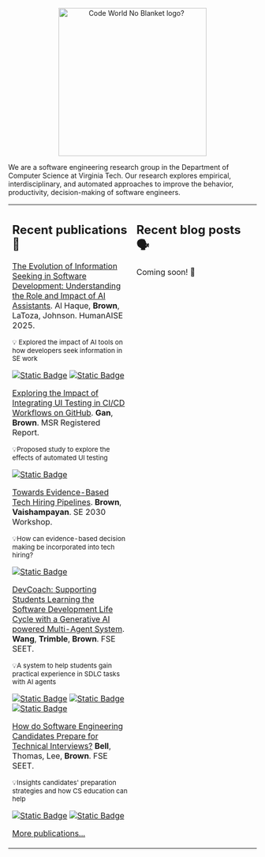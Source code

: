 <p align="center">
 <img src="https://code-world-no-blanket.github.io/files/img/codeworld-Logo-Color.png" width="300" title="Code World No Blanket" alt="Code World No Blanket logo?"/>
</p>

We are a software engineering research group in the Department of Computer Science at Virginia Tech. Our research explores empirical, interdisciplinary, and automated approaches to improve the behavior, productivity, decision-making of software engineers.

<table><tr><td valign="top" width="50%">

## Recent publications 📜
<!-- recent_publications starts -->
[The Evolution of Information Seeking in Software Development: Understanding the Role and Impact of AI Assistants](https://arxiv.org/abs/2408.04032).
  Al Haque, **Brown**, LaToza, Johnson. HumanAISE 2025.
  
<sup>💡 Explored the impact of AI tools on how developers seek information in SE work</sup>

  [![Static Badge](https://img.shields.io/badge/Paper-PDF-861F41)](https://arxiv.org/pdf/2408.04032) [![Static Badge](https://img.shields.io/badge/Paper-Study_Materials-blue)](https://anonymous.4open.science/r/info-seeking-study-32DF/README.md)

[Exploring the Impact of Integrating UI Testing in CI/CD Workflows on GitHub](https://arxiv.org/abs/2504.19335).
  **Gan**, **Brown**. MSR Registered Report.

<sup>💡Proposed study to explore the effects of automated UI testing</sup>

[![Static Badge](https://img.shields.io/badge/Paper-PDF-861F41)](https://arxiv.org/pdf/2504.19335)

[Towards Evidence-Based Tech Hiring Pipelines](https://arxiv.org/abs/2504.06387). **Brown**, **Vaishampayan**. SE 2030 Workshop.

<sup>💡How can evidence-based decision making be incorporated into tech hiring?</sup>


[![Static Badge](https://img.shields.io/badge/Paper-PDF-861F41)](https://arxiv.org/pdf/2504.06387)

[DevCoach: Supporting Students Learning the Software Development Life Cycle with a Generative AI powered Multi-Agent System](https://github.com/chbrown13/chbrown13.github.io/blob/master/papers/fse2025-seet-final_devcoach.pdf). **Wang**, **Trimble**, **Brown**. FSE SEET.

<sup>💡A system to help students gain practical experience in SDLC tasks with AI agents</sup>


[![Static Badge](https://img.shields.io/badge/Paper-PDF-861F41)](https://raw.githubusercontent.com/chbrown13/chbrown13.github.io/refs/heads/master/papers/fse2025-seet-final_devcoach.pdf) [![Static Badge](https://img.shields.io/badge/Paper-Code-E5751F)](https://github.com/wangt7/DevCoach-FSE) [![Static Badge](https://img.shields.io/badge/Paper-Study_Materials-blue)](https://github.com/wangt7/DevCoach)


[How do Software Engineering Candidates Prepare for Technical Interviews?](https://github.com/chbrown13/chbrown13.github.io/blob/master/papers/fse2025-seet-final_tech_interviews.pdf) **Bell**, Thomas, Lee, **Brown**. FSE SEET.

<sup>💡Insights candidates' preparation strategies and how CS education can help</sup>

[![Static Badge](https://img.shields.io/badge/Paper-PDF-861F41)](https://raw.githubusercontent.com/chbrown13/chbrown13.github.io/refs/heads/master/papers/fse2025-seet-final_tech_interviews.pdf) [![Static Badge](https://img.shields.io/badge/Paper-Study_Materials-blue)](https://github.com/code-world-no-blanket/TechInterviewPrep)


[More publications...](https://code-world-no-blanket.github.io/publications.html)

</td><td valign="top" width="50%">

## Recent blog posts 🗣️

<!-- blog starts -->
Coming soon! 👀
</td></tr></table>
